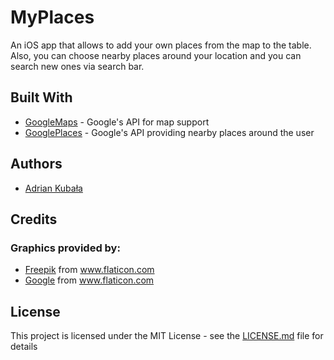 # MyPlaces

An iOS app that allows to add your own places from the map to the table. Also, you can choose nearby places around your location and you can search new ones via search bar.

## Built With

* [GoogleMaps](https://developers.google.com/maps/documentation/ios-sdk/reference/) - Google's API for map support
* [GooglePlaces](https://developers.google.com/places/ios-api/reference/) - Google's API providing nearby places around the user

## Authors

* [Adrian Kubała](https://github.com/adrian-kubala)

## Credits

### Graphics provided by:

* [Freepik](http://www.freepik.com) from www.flaticon.com
* [Google](http://www.google.com) from www.flaticon.com

## License

This project is licensed under the MIT License - see the [LICENSE.md](LICENSE.md) file for details
